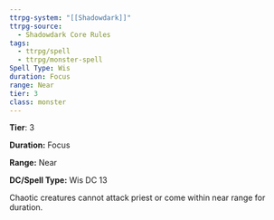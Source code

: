 ```yaml
---
ttrpg-system: "[[Shadowdark]]"
ttrpg-source:
  - Shadowdark Core Rules
tags:
  - ttrpg/spell
  - ttrpg/monster-spell
Spell Type: Wis
duration: Focus
range: Near
tier: 3
class: monster
---
```

**Tier**: 3

**Duration:** Focus

**Range:** Near

**DC/Spell Type:** Wis DC 13

Chaotic creatures cannot attack priest or come within near range for duration.
